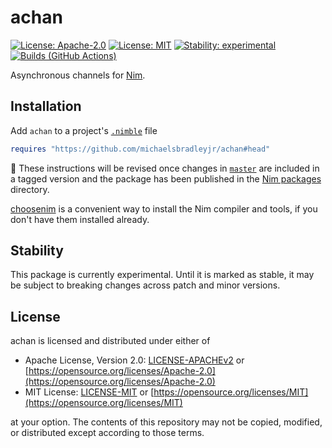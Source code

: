 # achan

<!-- [![Nimble Package: achan](https://img.shields.io/github/v/tag/michaelsbradleyjr/achan?filter=v*&logo=Nim&label=nimble&labelColor=black&color=f3d400)](https://nimble.directory/pkg/achan) -->
[![License: Apache-2.0](https://img.shields.io/badge/License-Apache%202.0-blue.svg)](https://opensource.org/licenses/Apache-2.0)
[![License: MIT](https://img.shields.io/badge/License-MIT-blue.svg)](https://opensource.org/licenses/MIT)
[![Stability: experimental](https://img.shields.io/badge/Stability-experimental-orange.svg)](#stability)
[![Builds (GitHub Actions)](https://github.com/michaelsbradleyjr/achan/actions/workflows/builds.yml/badge.svg?branch=master)](https://github.com/michaelsbradleyjr/achan/actions?query=workflow%3ABuilds+branch%3Amaster)
<!-- [![codecov](https://codecov.io/github/michaelsbradleyjr/achan/branch/master/graph/badge.svg?token=...)](https://codecov.io/github/michaelsbradleyjr/achan) -->

Asynchronous channels for [Nim](https://nim-lang.org).

## Installation

<!-- Add [`achan`](https://nimble.directory/pkg/achan) to a project's [`.nimble`](https://github.com/nim-lang/nimble#readme) file -->

Add `achan` to a project's [`.nimble`](https://github.com/nim-lang/nimble#readme) file

```nim
requires "https://github.com/michaelsbradleyjr/achan#head"
```

:construction: These instructions will be revised once changes in [`master`](https://github.com/michaelsbradleyjr/achan/tree/master) are included in a tagged version and the package has been published in the [Nim packages](https://github.com/nim-lang/packages#readme) directory.

[choosenim](https://github.com/dom96/choosenim#readme) is a convenient way to install the Nim compiler and tools, if you don't have them installed already.

## Stability

This package is currently experimental. Until it is marked as stable, it may be subject to breaking changes across patch and minor versions.

## License

achan is licensed and distributed under either of

* Apache License, Version 2.0: [LICENSE-APACHEv2](LICENSE-APACHEv2) or [https://opensource.org/licenses/Apache-2.0](https://opensource.org/licenses/Apache-2.0)
* MIT License: [LICENSE-MIT](LICENSE-MIT) or [https://opensource.org/licenses/MIT](https://opensource.org/licenses/MIT)

at your option. The contents of this repository may not be copied, modified, or distributed except according to those terms.
